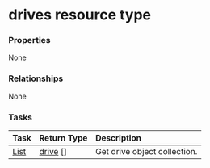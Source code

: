 # drives resource type



### Properties
None

### Relationships
None


### Tasks

| Task		   | Return Type	|Description|
|:---------------|:--------|:----------|
|[List](../api/drive_list.md) | [drive](drive.md) [] |Get drive object collection. |

<!-- uuid: c818aa99-3b44-4c54-8f6e-b6243516a957
2015-10-09 18:12:08 UTC -->